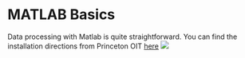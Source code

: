 # MATLAB Basics
Data processing with Matlab is quite straightforward. You can find the installation directions from Princeton OIT [here](https://www.princeton.edu/software/licenses/software/matlab/)
![](https://github.com/mkfu/MAE224/blob/master/images/MATLAB_empty.PNG)